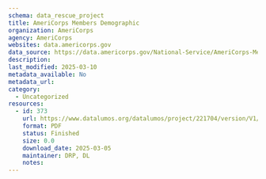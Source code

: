 ```yaml
---
schema: data_rescue_project 
title: AmeriCorps Members Demographic
organization: AmeriCorps
agency: AmeriCorps
websites: data.americorps.gov
data_source: https://data.americorps.gov/National-Service/AmeriCorps-Members-Demographic/2ca3-89j5/about_data
description: 
last_modified: 2025-03-10
metadata_available: No
metadata_url: 
category:
  - Uncategorized
resources:
  - id: 373
    url: https://www.datalumos.org/datalumos/project/221704/version/V1/view
    format: PDF
    status: Finished
    size: 0.0
    download_date: 2025-03-05
    maintainer: DRP, DL
    notes: 
---
```

